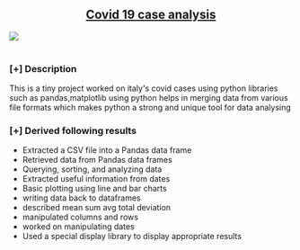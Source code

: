 <h2 align="center"><u>Covid 19 case analysis</u></h2>
<img src="https://www.amprogress.org/wp-content/uploads/2020/03/Microbes-1.jpg" style="display: block; margin: auto; alt='data-analysis'></img>


<p align="center">
<br>
</p>

### [+] Description
This is a tiny project worked on italy's covid cases using python libraries such as pandas,matplotlib using python helps in merging data from various file formats which makes python a strong and unique tool for data analysing

### [+] Derived following results
 - Extracted a CSV file into a Pandas data frame
 - Retrieved data from Pandas data frames
 - Querying, sorting, and analyzing data
 - Extracted useful information from dates
 - Basic plotting using line and bar charts
 - writing data back to dataframes
 - described mean sum avg total deviation
 - manipulated columns and rows
 - worked on manipulating dates
 - Used a special display library to display appropriate results

